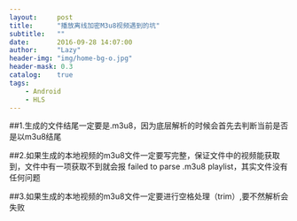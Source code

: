 ```yaml
---
layout:     post
title:      "播放离线加密M3u8视频遇到的坑"
subtitle:   ""
date:       2016-09-28 14:07:00
author:     "Lazy"
header-img: "img/home-bg-o.jpg"
header-mask: 0.3
catalog:    true
tags:
    - Android
    - HLS
---
```





##1.生成的文件结尾一定要是.m3u8，因为底层解析的时候会首先去判断当前是否是以m3u8结尾



##2.如果生成的本地视频的m3u8文件一定要写完整，保证文件中的视频能获取到，文件中有一项获取不到就会报 failed to parse .m3u8 playlist，其实文件没有任何问题


##3.如果生成的本地视频的m3u8文件一定要进行空格处理（trim）,要不然解析会失败
